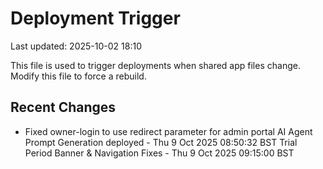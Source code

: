 # Deployment Trigger

Last updated: 2025-10-02 18:10

This file is used to trigger deployments when shared app files change.
Modify this file to force a rebuild.

## Recent Changes

- Fixed owner-login to use redirect parameter for admin portal
  AI Agent Prompt Generation deployed - Thu 9 Oct 2025 08:50:32 BST
  Trial Period Banner & Navigation Fixes - Thu 9 Oct 2025 09:15:00 BST
